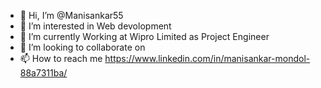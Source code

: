 - 👋 Hi, I’m @Manisankar55
- 👀 I’m interested in Web devolopment  
- 🌱 I’m currently Working at Wipro Limited as Project Engineer
- 💞️ I’m looking to collaborate on 
- 📫 How to reach me https://www.linkedin.com/in/manisankar-mondol-88a7311ba/

<!---
Manisankar55/Manisankar55 is a ✨ special ✨ repository because its `README.md` (this file) appears on your GitHub profile.
You can click the Preview link to take a look at your changes.
--->

